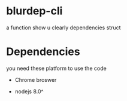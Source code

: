 # blurdep-cli

a function show u clearly dependencies struct

# Dependencies
you need these platform to use the code
 - Chrome broswer

 - nodejs 8.0^
